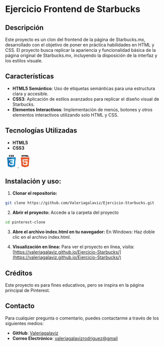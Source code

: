 # Ejercicio Frontend de Starbucks 

## Descripción 

Este proyecto es un clon del frontend de la página de Starbucks.mx, desarrollado con el objetivo de poner en práctica habilidades en HTML y CSS. El proyecto busca replicar la apariencia y funcionalidad básica de la página original de Starbucks.mx, incluyendo la disposición de la interfaz y los estilos visuale.

## Características 

- **HTML5 Semántico**: Uso de etiquetas semánticas para una estructura clara y accesible. 
- **CSS3**: Aplicación de estilos avanzados para replicar el diseño visual de Starbucks. 
- **Elementos Interactivos**: Implementación de menús, botones y otros elementos interactivos utilizando solo HTML y CSS. 

## Tecnologías Utilizadas

- **HTML5** 
- **CSS3**

<a href="https://www.w3schools.com/css/" target="_blank"> <img src="https://raw.githubusercontent.com/devicons/devicon/master/icons/css3/css3-original-wordmark.svg" alt="css3" width="40" height="40"/> </a>
<a href="https://www.w3.org/html/" target="_blank"> <img src="https://raw.githubusercontent.com/devicons/devicon/master/icons/html5/html5-original-wordmark.svg" alt="html5" width="40" height="40"/> </a>

## Instalación y uso:

1. **Clonar el repositorio:**
```sh
git clone https://github.com/Valeriagalaviz/Ejercicio-Starbucks.git
```
2. **Abrir el proyecto:** 
Accede a la carpeta del proyecto
```sh
cd pinterest-clone
```
3. **Abre el archivo index.html en tu navegador:**
En Windows: Haz doble clic en el archivo index.html.

4. **Visualización en línea:** 
Para ver el proyecto en línea, visita:[https://valeriagalaviz.github.io/Ejercicio-Starbucks/](https://valeriagalaviz.github.io/Ejercicio-Starbucks/)

## Créditos

Este proyecto es para fines educativos, pero se inspira en la página principal de Pinterest.

## Contacto

Para cualquier pregunta o comentario, puedes contactarme a través de los siguientes medios: 
- **GitHub**: [Valeriagalaviz](https://github.com/Valeriagalaviz) 
- **Correo Electrónico**: [valeriagalavizrodriguez@gmail](valeriagalavizrodriguez@gmail.com)